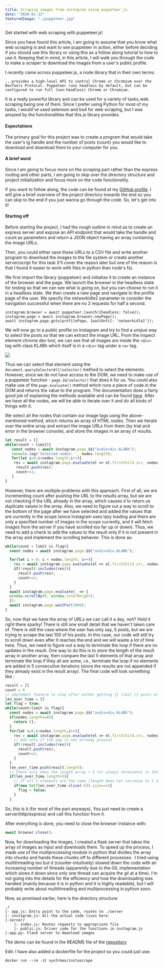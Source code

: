 ```yaml
---
title: Scraping images from instagram using puppeteer.js
date: "2020-01-13"
featuredImage: "./puppeteer.jpg"
---
```



Get started with web scraping with puppeteer.js!
<!-- end -->

Since you have found this article, I am going to assume that you know what web scraping is and want to see puppeteer in action, either before deciding if you should use this library or using this as a follow along tutorial to how to use it. Keeping that in mind, in this article, I will walk you through the code to make a scraper to download the images from a user's public profile.

I recently came across puppeteer.js, a node library that in their own terms:

```
...provides a high-level API to control Chrome or Chromium over the DevTools Protocol. Puppeteer runs headless by default, but can be configured to run full (non-headless) Chrome or Chromium.
```

It is a really powerful library and can be used for a variety of tasks, web scraping being one of them.
Since I prefer using Python for most of my tasks, I would've used selenium and bs4 for web scraping, but I was amazed by the functionalities that this js library provides.

#### Expectations

The primary goal for this project was to create a program that would take the user's ig handle and the number of posts (count) you would like to download and download them to your computer for you.

#### A brief word

Since I am going to focus more on the scraping part rather than the express routing and other parts, I am going to skip over the directory structure and project initialization and focus more on the code functionality.

If you want to follow along, the code can be found at my [GitHub profile](https://github.com/Syn3rman/instaScrape/blob/master/instagram.js). I will give a brief overview of the project directory towards the end so you can skip to the end if you just wanna go through the code. So, let's get into it!


#### Starting off

Before starting the project, I had the rough outline in mind as to create an express server and expose an API endpoint that would take the handle and count as parameters and return a JSON object having an array containing the image URLs.

Then, you could either save these URLs to a CSV file and write another program to download the images to the file system or create another server/script for this task (I'll cover the reason later but one of the reason is that I found it easier to work with files in python than node's fs).

We first import the library (puppeteer) and initialize it to create an instance of the browser and the page. We launch the browser in the headless state for testing so that we can see what is going on, but you can choose to run it in a headless state. We then create a new page and navigate to the profile page of the user. We specify the networkidle2 parameter to consider the navigation successful when there are no 2 requests for half a second. 

```
instagram.browser = await puppeteer.launch({headless: false});
instagram.page = await instagram.browser.newPage();
await instagram.page.goto(profilePage, {waitUntil: 'networkidle2'});
```

We will now go to a public profile on Instagram and try to find a unique way to select the posts so that we can extract the image URL. From the inspect element chrome dev tool, we can see that all images are inside the `<div>` tag with class KL4Bh which itself is in a `<div>` tag under a `<a>` tag.

![](https://cdn-images-1.medium.com/max/800/1*bzQ57iRLkV9ndxQDqeIVCw.png)


Thus we can select that element using the `document.querySelectorAll(selector)` method to select the elements. However, since we do not have access to the DOM, we need to make use of a puppeteer function - `page.$$(selector)` that does it for us. You could also make use of the `page.evaluate()` method which runs a piece of code in the DOM and returns the value to the program. The documentation does a fairly good job of explaining the methods available and can be found [here](https://github.com/puppeteer/puppeteer/blob/master/docs/api.md#pageselector).
After we have all the nodes, we will be able to iterate over it and do all kinds of things with it.

We select all the nodes that contain our image tags using the above-mentioned method, which returns an array of HTML nodes. Then we iterate over the entire array and extract the image URLs from them (by trial and error in the browser console), and store the images in an array of results. 

```javascript
let result = []
while(count < limit){
   const nodes = await instagram.page.$$("a>div>div.KL4Bh");
   console.log('Selected nodes: ', nodes.length);
   for(let i=0;i<nodes.length;i++){
    res = await instagram.page.evaluate(el => el.firstChild.src, nodes[i]);
     result.push(res);
     count+=1;
   }
}
```


However, there are multiple problems with this approach. First of all, we are incrementing count after pushing the URL to the results array, but we are not checking if the URL already in the array, which causes it to return us duplicate values in the array. Also, we need to figure out a way to scroll to the bottom of the page after we have selected and added the values that are currently in the scope (since Instagram uses lazy loading and there are only a specified number of images in the scope currently, and it will fetch images from the server if you have scrolled too far up or down). Thus, we need to add a check to add the values to the result only if it is not present in the array and implement the scrolling behavior. This is done as:

```javascript
while(count < limit && flag){
  const nodes = await instagram.page.$$("a>div>div.KL4Bh");

  for(let i = 0; i < nodes.length; i++){
    res = await instagram.page.evaluate(el => el.firstChild.src, nodes[i]);
    if(!result.includes(res)){
      result.push(res);
      count+=1;
    }
  }
  await instagram.page.evaluate(_ => {
  window.scrollBy(0, window.innerHeight);
  });
  await instagram.page.waitFor(3000);
}
```

So, now that we have the array of URLs we can call it a day, <i>neh</i>? Hold it right there sparky! There is still one small detail that we haven't taken care of. There is still the case where the user has only say, 5 posts, but we are trying to scrape the last 100 of his posts. In this case, our code will still try to scroll down even after it reaches the end and we will waste a lot of time here. Thus, we need to figure out a way to terminate the loop if there are no updates in the result. One way to do this is to store the length of the result array in another array, then compare the last 5 elements of that array and terminate the loop if they all are some, i.e., terminate the loop if no elements are added in 5 consecutive iterations (since the results are not appended if they already exist in the result array). The final code will look something like : 

```javascript
result = []
count = 0
// Implement feature to stop after either getting {{ limit }} posts or if no new element is selected for say 10 iterations
len_over_time = []
let flag = true;
while(count<limit && flag){
  const nodes = await instagram.page.$$("a>div>div.KL4Bh");
  if(nodes.length==0){
    return [];
  }
  for(let i=0;i<nodes.length;i++){
    res = await instagram.page.evaluate(el => el.firstChild.src, nodes[i]);
    // Add only if the img is not already present
    if(!result.includes(res)){
      result.push(res);
      count+=1;
    }
  }
  len_over_time.push(result.length);
  // Check only when the length array > 5 (or always terminates in the first few iterations)
  if(len_over_time.length>5){
    // If all 5 elements are the same (length does not increase in 5 iterations), set will contain only 1 element
    if(new Set(len_over_time.slice(-5)).size==1){
      flag = false;
    }
  }
```


So, this is it (for most of the part anyways). You just need to create a server(http/express) and call this function from it. 

After everything is done, you need to close the browser instance with:
```javascript
await browser.close();
```

Now, for downloading the images, I created a flask server that takes the array of images as input and downloads them. To speed up the process, I made use of the multiprocessing module in python that divides the array into chunks and hands these chunks off to different processes. 
I tried using multithreading too but it (counter-intuitively) slowed down the code with an increasing number of threads (apparently due to the GIL implementation which slows it down since only one thread can acquire the gil at a time). I'm not going into the details for the efficiency and how the downloading was handled (mainly because it is in python and it is highly readable), but I will probably write about multithreading and multiprocessing in python soon.

Now, as promised earlier, here is the directory structure: 
```
./
|- app.js: Entry point to the code, routes to ./server
|- instagram.js: All the actual code lives here.
|-server/
    |- index.js: Routes requests to appropriate file
    |- public.js: Driver code for the functions in instagram.js
|-app.py: Flask server to download images
```

The demo can be found in the README file of the [repository](https://github.com/Syn3rman/instaScrape)

Edit: I have also added a dockerfile for the project so you could just use:
```
docker run --rm -it syn3rman/instascrape
```